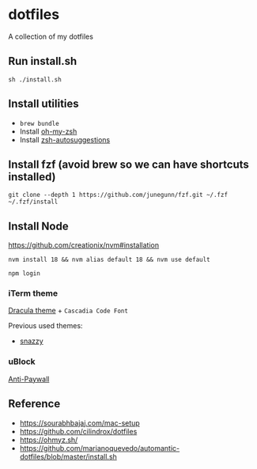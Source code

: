 # dotfiles
A collection of my dotfiles

## Run install.sh

```
sh ./install.sh
```

## Install utilities

- `brew bundle`
- Install [oh-my-zsh](https://github.com/ohmyzsh/ohmyzsh#basic-installation) 
- Install [zsh-autosuggestions](https://github.com/zsh-users/zsh-autosuggestions/blob/master/INSTALL.md#oh-my-zsh)

## Install fzf (avoid brew so we can have shortcuts installed)

```
git clone --depth 1 https://github.com/junegunn/fzf.git ~/.fzf
~/.fzf/install
```

## Install Node
https://github.com/creationix/nvm#installation

`nvm install 18 && nvm alias default 18 && nvm use default`

`npm login`

### iTerm theme

[Dracula theme](https://draculatheme.com/iterm) + `Cascadia Code Font`

Previous used themes:

- [snazzy](https://github.com/sindresorhus/iterm2-snazzy)

### uBlock
[Anti-Paywall](https://raw.githubusercontent.com/liamengland1/miscfilters/master/antipaywall.txt)

## Reference
- https://sourabhbajaj.com/mac-setup
- https://github.com/cilindrox/dotfiles
- https://ohmyz.sh/
- https://github.com/marianoquevedo/automantic-dotfiles/blob/master/install.sh
